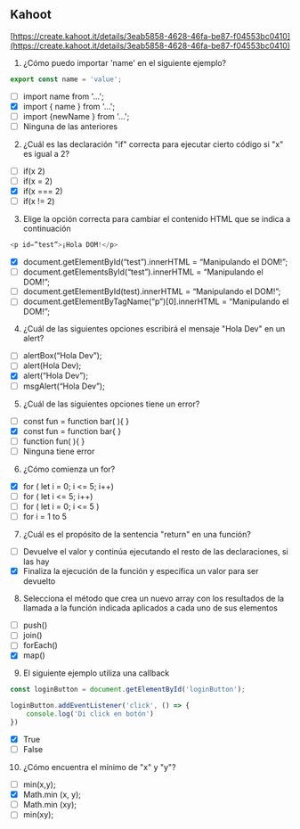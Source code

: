 ## Kahoot
[https://create.kahoot.it/details/3eab5858-4628-46fa-be87-f04553bc0410](https://create.kahoot.it/details/3eab5858-4628-46fa-be87-f04553bc0410)

1. ¿Cómo puedo importar 'name' en el siguiente ejemplo?
```js
export const name = 'value';
```
- [ ] import name from '...';
- [X] import { name } from '...';
- [ ] import {newName } from '...';
- [ ] Ninguna de las anteriores

2. ¿Cuál es las declaración "if" correcta para ejecutar cierto código si "x" es igual a 2?
- [ ] if(x 2)
- [ ] if(x = 2)
- [X] if(x === 2) 
- [ ] if(x != 2)

3. Elige la opción correcta para cambiar el contenido HTML que se indica a continuación
```js
<p id=”test”>¡Hola DOM!</p>
```
- [X] document.getElementById(“test”).innerHTML = “Manipulando el DOM!”;
- [ ] document.getElementsById(“test”).innerHTML = “Manipulando el DOM!”;
- [ ] document.getElementById(test).innerHTML = “Manipulando el DOM!”;
- [ ] document.getElementByTagName(“p”)[0].innerHTML = “Manipulando el DOM!”;

4. ¿Cuál de las siguientes opciones escribirá el mensaje "Hola Dev" en un alert?
- [ ] alertBox(“Hola Dev”);
- [ ] alert(Hola Dev);
- [X] alert(“Hola Dev”);
- [ ] msgAlert(“Hola Dev”);

5. ¿Cuál de las siguientes opciones tiene un error? 
- [ ] const fun = function bar( ){ }
- [X] const fun = function bar{ }
- [ ] function fun( ){ }
- [ ] Ninguna tiene error

6. ¿Cómo comienza un for?
- [X] for ( let i = 0;  i  <= 5;  i++)
- [ ] for ( let i <= 5;  i++)
- [ ] for ( let i = 0;  i <= 5 )
- [ ] for i = 1 to 5

7. ¿Cuál es el propósito de la sentencia "return" en una función?
- [ ] Devuelve el valor y continúa ejecutando el resto de las declaraciones, si las hay
- [X] Finaliza la ejecución de la función y especifica un valor para ser devuelto

8. Selecciona el método que crea un nuevo array con los resultados de la llamada a la función indicada aplicados a cada uno de sus elementos
- [ ] push()
- [ ] join()
- [ ] forEach()
- [X] map()

9. El siguiente ejemplo utiliza una callback
```js
const loginButton = document.getElementById('loginButton');

loginButton.addEventListener('click', () => {
    console.log('Di click en botón')
})
```
- [X] True
- [ ] False

10. ¿Cómo encuentra el mínimo de "x" y "y"? 
- [ ] min(x,y);
- [X] Math.min (x, y);
- [ ] Math.min (xy);
- [ ] min(xy);
